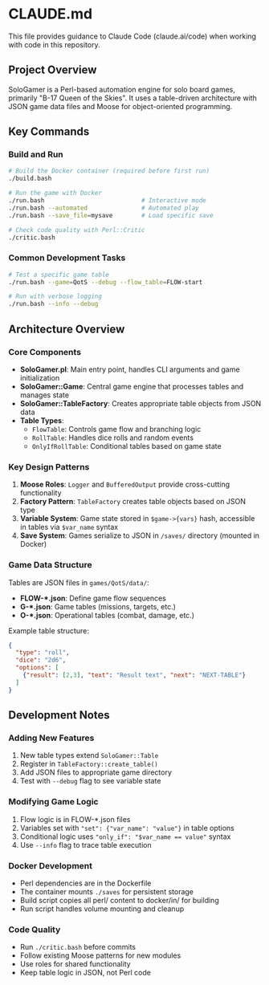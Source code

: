 # CLAUDE.md

This file provides guidance to Claude Code (claude.ai/code) when working with code in this repository.

## Project Overview

SoloGamer is a Perl-based automation engine for solo board games, primarily "B-17 Queen of the Skies". It uses a table-driven architecture with JSON game data files and Moose for object-oriented programming.

## Key Commands

### Build and Run
```bash
# Build the Docker container (required before first run)
./build.bash

# Run the game with Docker
./run.bash                           # Interactive mode
./run.bash --automated               # Automated play
./run.bash --save_file=mysave        # Load specific save

# Check code quality with Perl::Critic
./critic.bash
```

### Common Development Tasks
```bash
# Test a specific game table
./run.bash --game=QotS --debug --flow_table=FLOW-start

# Run with verbose logging
./run.bash --info --debug
```

## Architecture Overview

### Core Components
- **SoloGamer.pl**: Main entry point, handles CLI arguments and game initialization
- **SoloGamer::Game**: Central game engine that processes tables and manages state
- **SoloGamer::TableFactory**: Creates appropriate table objects from JSON data
- **Table Types**:
  - `FlowTable`: Controls game flow and branching logic
  - `RollTable`: Handles dice rolls and random events
  - `OnlyIfRollTable`: Conditional tables based on game state

### Key Design Patterns
1. **Moose Roles**: `Logger` and `BufferedOutput` provide cross-cutting functionality
2. **Factory Pattern**: `TableFactory` creates table objects based on JSON type
3. **Variable System**: Game state stored in `$game->{vars}` hash, accessible in tables via `$var_name` syntax
4. **Save System**: Games serialize to JSON in `/saves/` directory (mounted in Docker)

### Game Data Structure
Tables are JSON files in `games/QotS/data/`:
- **FLOW-*.json**: Define game flow sequences
- **G-*.json**: Game tables (missions, targets, etc.)
- **O-*.json**: Operational tables (combat, damage, etc.)

Example table structure:
```json
{
  "type": "roll",
  "dice": "2d6",
  "options": [
    {"result": [2,3], "text": "Result text", "next": "NEXT-TABLE"}
  ]
}
```

## Development Notes

### Adding New Features
1. New table types extend `SoloGamer::Table`
2. Register in `TableFactory::create_table()`
3. Add JSON files to appropriate game directory
4. Test with `--debug` flag to see variable state

### Modifying Game Logic
1. Flow logic is in FLOW-*.json files
2. Variables set with `"set": {"var_name": "value"}` in table options
3. Conditional logic uses `"only_if": "$var_name == value"` syntax
4. Use `--info` flag to trace table execution

### Docker Development
- Perl dependencies are in the Dockerfile
- The container mounts `./saves` for persistent storage
- Build script copies all perl/ content to docker/in/ for building
- Run script handles volume mounting and cleanup

### Code Quality
- Run `./critic.bash` before commits
- Follow existing Moose patterns for new modules
- Use roles for shared functionality
- Keep table logic in JSON, not Perl code